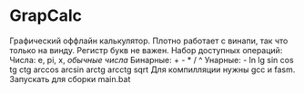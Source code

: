 # GrapCalc
Графический оффлайн калькулятор.
Плотно работает с винапи, так что только на винду.
Регистр букв не важен.
Набор доступных операций:
Числа: e, pi, x, *обычные числа*
Бинарные: + - * / ^
Унарные: - ln lg sin cos tg ctg arccos arcsin arctg arcctg sqrt
Для компилляции нужны gcc и fasm.
Запускать для сборки main.bat

